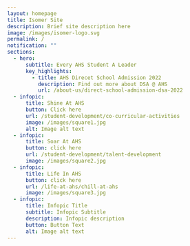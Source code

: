 ```yaml
---
layout: homepage
title: Isomer Site
description: Brief site description here
image: /images/isomer-logo.svg
permalink: /
notification: ""
sections:
  - hero:
      subtitle: Every AHS Student A Leader
      key_highlights:
        - title: AHS Direcet School Admission 2022
          description: Find out more about DSA @ AHS
          url: /about-us/direct-school-admission-dsa-2022
  - infopic:
      title: Shine At AHS
      button: Click here
      url: /student-development/co-curricular-activities
      image: /images/square1.jpg
      alt: Image alt text
  - infopic:
      title: Soar At AHS
      button: click here
      url: /student-development/talent-development
      image: /images/square2.jpg
  - infopic:
      title: Life In AHS
      button: click here
      url: /life-at-ahs/chill-at-ahs
      image: /images/square3.jpg
  - infopic:
      title: Infopic Title
      subtitle: Infopic Subtitle
      description: Infopic description
      button: Button Text
      alt: Image alt text
---
```

